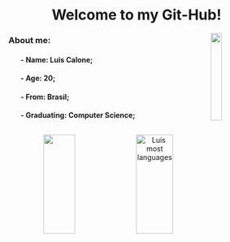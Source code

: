 
<h1 align="center">
    Welcome to my Git-Hub!
</h1>

<img align="right" width=21%
    src="https://media.tenor.com/MYaoHv7vvoUAAAAi/laughing-miles-morales.gif">
<h3 align="left">About me:</h3>
<ul>
    <h4>- Name: Luis Calone;</h4>
    <h4>- Age: 20;</h4>
    <h4>- From: Brasil;</h4>
    <h4>- Graduating: Computer Science;</h4>
</ul>

##

<div align="center">
    <img width="35%" height="195px"
        src="https://github-readme-stats.vercel.app/api?username=Luis-Calone&show_icons=true&theme=github_dark">
    <img width="38%" height="195px"
        src="https://github-readme-stats.vercel.app/api/top-langs/?username=Luis-Calone&layout=compact&theme=github_dark"
        alt="Luis most languages">
</div>
